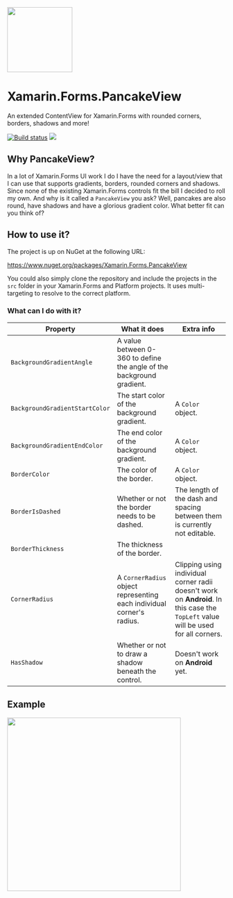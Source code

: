 <img src="https://github.com/sthewissen/Xamarin.Forms.PancakeView/blob/master/images/pancake.png" width="150px" />

# Xamarin.Forms.PancakeView
An extended ContentView for Xamarin.Forms with rounded corners, borders, shadows and more!

[![Build status](https://sthewissen.visualstudio.com/PancakeView/_apis/build/status/PancakeView-Deployment-CI)](https://sthewissen.visualstudio.com/PancakeView/_build/latest?definitionId=26) ![](https://img.shields.io/nuget/vpre/Xamarin.Forms.PancakeView.svg)

## Why PancakeView?

In a lot of Xamarin.Forms UI work I do I have the need for a layout/view that I can use that supports gradients, borders, rounded corners and shadows. Since none of the existing Xamarin.Forms controls fit the bill I decided to roll my own. And why is it called a ```PancakeView``` you ask? Well, pancakes are also round, have shadows and have a glorious gradient color. What better fit can you think of?

## How to use it?

The project is up on NuGet at the following URL:

https://www.nuget.org/packages/Xamarin.Forms.PancakeView

You could also simply clone the repository and include the projects in the ```src``` folder in your Xamarin.Forms and Platform projects. It uses multi-targeting to resolve to the correct platform.

### What can I do with it?

| Property | What it does | Extra info |
| ------ | ------ | ------ |
| ```BackgroundGradientAngle``` | A value between 0-360 to define the angle of the background gradient. | |
| ```BackgroundGradientStartColor``` | The start color of the background gradient. | A ```Color``` object. |
| ```BackgroundGradientEndColor``` | The end color of the background gradient. | A ```Color``` object. |
| ```BorderColor``` | The color of the border. | A ```Color``` object. |
| ```BorderIsDashed``` | Whether or not the border needs to be dashed. | The length of the dash and spacing between them is currently not editable. |
| ```BorderThickness``` | The thickness of the border. | |
| ```CornerRadius``` | A ```CornerRadius``` object representing each individual corner's radius. | Clipping using individual corner radii doesn't work on **Android**. In this case the ```TopLeft``` value will be used for all corners. |
| ```HasShadow``` | Whether or not to draw a shadow beneath the control. | Doesn't work on **Android** yet. |

## Example

<img src="https://github.com/sthewissen/Xamarin.Forms.PancakeView/blob/master/images/pancake.gif" width="400px" />
